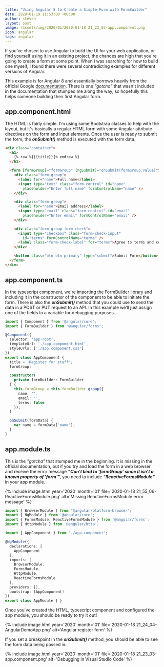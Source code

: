 ```yaml
---
title: "Using Angular 8 to Create a Simple Form with FormBuilder"
date: 2020-01-19 11:53:00 +00:00
author: steven
layout: post
image: /assets/img/2020/01/2020-01-18 21_23_03-app.component.png
icon: angular
tags: angular
---
```


If you've chosen to use Angular to build the UI for your web application, or find yourself using it in an existing project, the chances are high that you're going to create a form at some point. When I was searching for how to build one myself, I found there were several contradicting examples for different versions of Angular.

This example is for Angular 8 and essentially borrows heavily from the official Google [documentation](https://angular.io/start/forms). There is one *"gotcha"* that wasn't included in the documentation that stumped me along the way, so hopefully this helps someone building their first Angular form.

## app.component.html

The HTML is fairly simple. I'm using some Bootstrap classes to help with the layout, but it's basically a regular HTML form with some Angular attribute directives on the form and input elements. Once the user is ready to submit the form, the ***onSubmit()*** method is executed with the form data.

```html
<div class="container">
  <h1>
    {% raw %}{{title}}{% endraw %}
  </h1>

  <form [formGroup]="formGroup" (ngSubmit)="onSubmit(formGroup.value)">
    <div class="form-group">
      <label for="name">Full name</label>
      <input type="text" class="form-control" id="name" 
        placeholder="Enter full name" formControlName="name" />
    </div>

    <div class="form-group">
      <label for="name">Email address</label>
      <input type="email" class="form-control" id="email" 
        placeholder="Enter email" formControlName="email" />
    </div>

    <div class="form-group form-check">
      <input type="checkbox" class="form-check-input" 
        id="terms" formControlName="terms" />
      <label class="form-check-label" for="terms">Agree to terms and conditions?</label>
    </div>

    <button class="btn btn-primary" type="submit">Submit Form</button>
  </form>
</div>
```

## app.component.ts

In the typescript component, we're importing the FormBuilder library and including it in the constructor of the component to be able to initiate the form. There is also the ***onSubmit()*** method that you could use to send the data in a POST or PUT request to an API. In this example we'll just assign one of the fields to a variable for debugging purposes.

```typescript
import { Component } from '@angular/core';
import { FormBuilder } from '@angular/forms';

@Component({
  selector: 'app-root',
  templateUrl: './app.component.html',
  styleUrls: ['./app.component.css']
})
export class AppComponent {
  title = 'Register for stuff';
  formGroup;

  constructor(
    private formBuilder: FormBuilder
  ) {
    this.formGroup = this.formBuilder.group({
      name: '',
      email: '',
      terms: false
    });
  }

  onSubmit(formData) {
    var name = formData['name'];
  }
}
```

## app.module.ts

This is the *"gotcha"* that stumped me in the beginning. It is missing in the official documentation, but if you try and load the form in a web browser and receive the error message ***"Can't bind to 'formGroup' since it isn't a known property of 'form'"***, you need to include ***"ReactiveFormsModule"*** in your app module.

{%
    include image.html
    year='2020'
    month='01'
    file='2020-01-18 21_55_06-ReactiveFormsModule.png'
    alt='Missing ReactiveFormsModule error message'
%}

```typescript
import { BrowserModule } from '@angular/platform-browser';
import { NgModule } from '@angular/core';
import { FormsModule, ReactiveFormsModule } from '@angular/forms';
import { HttpModule } from '@angular/http';

import { AppComponent } from './app.component';

@NgModule({
  declarations: [
    AppComponent
  ],
  imports: [
    BrowserModule,
    FormsModule,
    HttpModule,
    ReactiveFormsModule
  ],
  providers: [],
  bootstrap: [AppComponent]
})
export class AppModule { }
```

Once you've created the HTML, typescript component and configured the app module, you should be ready to try it out!

{%
    include image.html
    year='2020'
    month='01'
    file='2020-01-18 21_24_04-AngularDemoApp.png'
    alt='Angular register form'
%}

If you set a breakpoint in the ***onSubmit()*** method, you should be able to see the form data being passed in.

{%
    include image.html
    year='2020'
    month='01'
    file='2020-01-18 21_23_03-app.component.png'
    alt='Debugging in Visual Studio Code'
%}